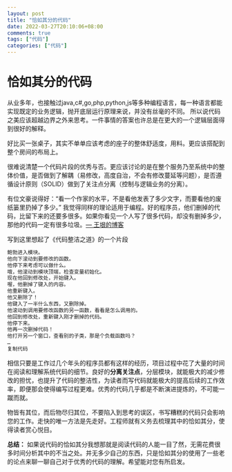 ```yaml
---
layout: post
title: "恰如其分的代码"
date: 2022-03-27T20:10:06+08:00
comments: true
tags: ["代码"]
categories: ["代码"]
---
```


# 恰如其分的代码

从业多年，也接触过java,c#,go,php,python,js等多种编程语言，每一种语言都能实现既定的业务逻辑，抛开底层运行原理来说，并没有丝毫的不同。 所以说代码之美应该超越边界之外来思考。一件事情的答案也许总是在更大的一个逻辑层面得到很好的解释。

好比买一张桌子，其实不单单应该考虑的座子的整体舒适度，用料。更应该搭配到整个房间的布局上。

很难说清楚一个代码片段的优秀与否。更应该讨论的是在整个服务乃至系统中的整体价值，是否做到了解耦（易修改，高度自治，不会有修改蔓延等问题），是否遵循设计原则（SOLID）做到了关注点分离（控制与逻辑业务的分离）。

有位文豪说得好：“看一个作家的水平，不是看他发表了多少文字，而要看他的废纸篓里扔掉了多少。” 我觉得同样的理论适用于编程。好的程序员，他们删掉的代码，比留下来的还要多很多。如果你看见一个人写了很多代码，却没有删掉多少，那他的代码一定有很多垃圾。[— 王垠的博客](https://link.juejin.cn?target=http%3A%2F%2Fwww.yinwang.org%2Fblog-cn%2F2015%2F11%2F21%2Fprogramming-philosophy)

写到这里想起了《代码整洁之道》的一个片段

```jsx
鲍勃进入模块。
他向下滚动到要修改的函数。
他停下来考虑可以做什么。
哦，他滚动到模块顶端，检查变量初始化。
现在他回到修改处，开始键入。
喔，他删掉了键入的内容。
他重新键入。
他又删除了！
他键入了一半什么东西，又删除掉。
他滚动到调用要修改函数的另一函数，看看是怎么调用的。
他回到修改处，重新键入刚才删掉的代码。
他停下来。
他再一次删掉代码！
他打开另一个窗口，查看别的子类，那是个负载函数吗？
…
复制代码
```

相信只要是工作过几个年头的程序员都有这样的经历，项目过程中花了大量的时间在阅读和理解系统代码的细节。良好的**分离关注点**，分层模块，就能极大的减少修改的担忧，也提升了代码的整洁性，为读者而写代码就能极大的提高后续的工作效率，即便那会使得编写过程更难。优秀的代码几乎都是不断演进提炼的，不可能一蹴而就。

物皆有其位，而后物尽归其位，不要陷入到思考的误区，书写糟糕的代码只会影响您的工作。走快的唯一方法是先走好。工程师就有义务去梳理其中的恰如其分，使得读者赏心悦目。

**总结：** 如果说代码的恰如其分我想那就是阅读代码的人能一目了然，无需花费很多时间分析其中的不当之处。并无多少自己的东西，只是恰如其分的使用了一些老的论点来聊一聊自己对于优秀的代码的理解。希望能对您有所启发。
